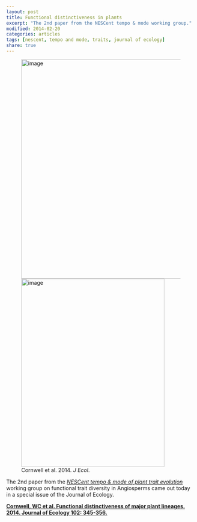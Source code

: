 ```yaml
---
layout: post
title: Functional distinctiveness in plants
excerpt: "The 2nd paper from the NESCent tempo & mode working group."
modified: 2014-02-20
categories: articles
tags: [nescent, tempo and mode, traits, journal of ecology]
share: true
---
```

<figure class="half">
	<a href="{{ site.url }}/images/functional-distinctiveness.jpg"><img src="{{ site.url }}/images/functional-distinctiveness.jpg" alt="image" width="500" height="583"></a>
	<a href="{{ site.url }}/images/J-Ecol-cover.jpg"><img src="{{ site.url }}/images/J-Ecol-cover.jpg" alt="image" width="381" height="500"></a>
	<figcaption>Cornwell et al. 2014. <i>J Ecol</i>.</figcaption>
</figure>

The 2nd paper from the [*NESCent tempo & mode of plant trait evolution*](https://www.nescent.org/science/awards_summary.php?id=269) working group on functional trait diversity in Angiosperms came out today in a special issue of the Journal of Ecology.

[**Cornwell, WC et al. Functional distinctiveness of major plant lineages. 2014. Journal of Ecology 102: 345-356.**](http://onlinelibrary.wiley.com/doi/10.1111/1365-2745.12208/abstract)

